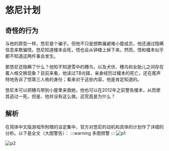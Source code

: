 # 悠尼计划

## 奇怪的行为

与他的原型一样，悠尼是个骗子。但他不只是想欺骗避难小屋成员，他还通过隐瞒信息来欺骗悟。悠尼知道榎本会死，悟也会从钟楼上掉下来。然而，悟和榎本似乎都不知道这两件事会发生。

那悠尼还隐瞒了什么？他知不知道雪中的穗鸟，以及犬伏、穗鸟和女胎儿之间存在着人格交换现象？目前来看，他读过TB光碟，亲身经历过榎本的死亡，还在尾声特地告诉了悟第三人格的身份；看来对于这些内容，他是肯定知道的。

悠尼本可以把穗鸟带到小屋里来救她，他也可以在2012年之前警告榎本，从而使其逃过一死。但是，他并没有这么做。这究竟是为什么？

## 解析

在简体中文版游戏所附赠的设定集中，官方对悠尼的动机和具体的计划作了详细的分析。以下是全文（大图警告）：
:::warning
多图预警
:::
![p1](/images/UniPlan/捕获.png)

![p2](/images/UniPlan/捕获2.png)
